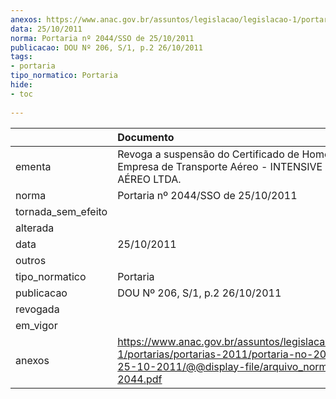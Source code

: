 ```yaml
---
anexos: https://www.anac.gov.br/assuntos/legislacao/legislacao-1/portarias/portarias-2011/portaria-no-2044-sso-de-25-10-2011/@@display-file/arquivo_norma/PA2011-2044.pdf
data: 25/10/2011
norma: Portaria nº 2044/SSO de 25/10/2011
publicacao: DOU Nº 206, S/1, p.2 26/10/2011
tags:
- portaria
tipo_normatico: Portaria
hide: 
- toc 
 
---
```


|                    | Documento                                                                                                                                                         |
|:-------------------|:------------------------------------------------------------------------------------------------------------------------------------------------------------------|
| ementa             | Revoga a suspensão do Certificado de Homologação de Empresa de Transporte Aéreo - INTENSIVE AIR TÁXI AÉREO LTDA.                                                  |
| norma              | Portaria nº 2044/SSO de 25/10/2011                                                                                                                                |
| tornada_sem_efeito |                                                                                                                                                                   |
| alterada           |                                                                                                                                                                   |
| data               | 25/10/2011                                                                                                                                                        |
| outros             |                                                                                                                                                                   |
| tipo_normatico     | Portaria                                                                                                                                                          |
| publicacao         | DOU Nº 206, S/1, p.2 26/10/2011                                                                                                                                   |
| revogada           |                                                                                                                                                                   |
| em_vigor           |                                                                                                                                                                   |
| anexos             | https://www.anac.gov.br/assuntos/legislacao/legislacao-1/portarias/portarias-2011/portaria-no-2044-sso-de-25-10-2011/@@display-file/arquivo_norma/PA2011-2044.pdf |